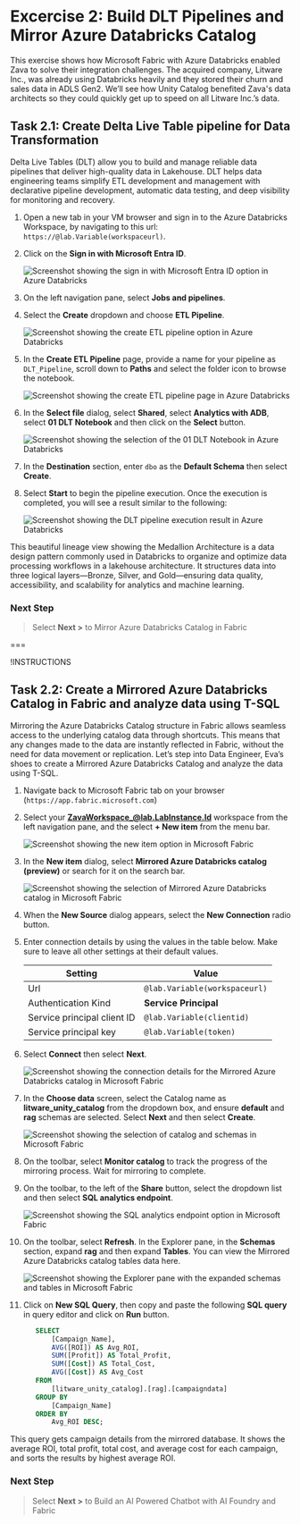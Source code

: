 # Excercise 2: Build DLT Pipelines and Mirror Azure Databricks Catalog

This exercise shows how Microsoft Fabric with Azure Databricks enabled Zava to solve their integration challenges. The acquired company, Litware Inc., was already using Databricks heavily and they stored their churn and sales data in ADLS Gen2. We’ll see how Unity Catalog benefited Zava's data architects so they could quickly get up to speed on all Litware Inc.’s data.

## Task 2.1: Create Delta Live Table pipeline for Data Transformation

Delta Live Tables (DLT) allow you to build and manage reliable data pipelines that deliver high-quality data in Lakehouse. DLT helps data engineering teams simplify ETL development and management with declarative pipeline development, automatic data testing, and deep visibility for monitoring and recovery.

1. Open a new tab in your VM browser and sign in to the Azure Databricks Workspace, by navigating to this url: `https://@lab.Variable(workspaceurl)`.

2. Click on the **Sign in with Microsoft Entra ID**.

    ![Screenshot showing the sign in with Microsoft Entra ID option in Azure Databricks](/lab/media/databricks-signin.png)

3. On the left navigation pane, select **Jobs and pipelines**.

4. Select the **Create** dropdown and choose **ETL Pipeline**.

    ![Screenshot showing the create ETL pipeline option in Azure Databricks](/lab/media/databricks-createetl.png)

5. In the **Create ETL Pipeline** page, provide a name for your pipeline as `DLT_Pipeline`, scroll down to **Paths** and select the folder icon to browse the notebook.

    ![Screenshot showing the create ETL pipeline page in Azure Databricks](/lab/media/databricks-etl-details.png)

6. In the **Select file** dialog, select **Shared**, select **Analytics with ADB**, select **01 DLT Notebook** and then click on the **Select** button.

    ![Screenshot showing the selection of the 01 DLT Notebook in Azure Databricks](/lab/media/databricks-select-file.png)

7. In the **Destination** section, enter `dbo` as the **Default Schema** then select **Create**.

8. Select **Start** to begin the pipeline execution. Once the execution is completed, you will see a result similar to the following:

    ![Screenshot showing the DLT pipeline execution result in Azure Databricks](/lab/media/databricks-dlt-result.png)

This beautiful lineage view showing the Medallion Architecture is a data design pattern commonly used in Databricks to organize and optimize data processing workflows in a lakehouse architecture. It structures data into three logical layers—Bronze, Silver, and Gold—ensuring data quality, accessibility, and scalability for analytics and machine learning.

### Next Step

> Select **Next >** to Mirror Azure Databricks Catalog in Fabric

===

!INSTRUCTIONS []()

## Task 2.2: Create a Mirrored Azure Databricks Catalog in Fabric and analyze data using T-SQL

Mirroring the Azure Databricks Catalog structure in Fabric allows seamless access to the underlying catalog data through shortcuts. This means that any changes made to the data are instantly reflected in Fabric, without the need for data movement or replication. Let’s step into Data Engineer, Eva’s shoes to create a Mirrored Azure Databricks Catalog and analyze the data using T-SQL. 

1. Navigate back to Microsoft Fabric tab on your browser (`https://app.fabric.microsoft.com`)

2. Select your **ZavaWorkspace_@lab.LabInstance.Id** workspace from the left navigation pane, and the select **+ New item** from the menu bar.

    ![Screenshot showing the new item option in Microsoft Fabric](/lab/media/create-new-item.png)

3. In the **New item** dialog, select **Mirrored Azure Databricks catalog (preview)** or search for it on the search bar.

    ![Screenshot showing the selection of Mirrored Azure Databricks catalog in Microsoft Fabric](/lab/media/fabric-mirrored-catalog.png)

4. When the **New Source** dialog appears, select the **New Connection** radio button.

5. Enter connection details by using the values in the table below. Make sure to leave all other settings at their default values.

    | Setting         | Value                                    |
    |--------------------|------------------------------------------|
    | Url               | `@lab.Variable(workspaceurl)`         |
    | Authentication Kind    | **Service Principal** |
    | Service principal client ID | `@lab.Variable(clientid)`          |
    | Service principal key              | `@lab.Variable(token)`                     |

6. Select **Connect** then select **Next**.

    ![Screenshot showing the connection details for the Mirrored Azure Databricks catalog in Microsoft Fabric](/lab/media/fabric-connect.png)

7. In the **Choose data** screen, select the Catalog name as **litware_unity_catalog** from the dropdown box, and ensure **default** and **rag** schemas are selected. Select **Next** and then select **Create**.

    ![Screenshot showing the selection of catalog and schemas in Microsoft Fabric](/lab/media/fabric-choose-catalog.png)

8. On the toolbar, select **Monitor catalog** to track the progress of the mirroring process. Wait for mirroring to complete.

9. On the toolbar, to the left of the **Share** button, select the dropdown list and then select **SQL analytics endpoint**.

    ![Screenshot showing the SQL analytics endpoint option in Microsoft Fabric](/lab/media/fabric-monitor-catalog.png)

10. On the toolbar, select **Refresh**. In the Explorer pane, in the **Schemas** section, expand **rag** and then expand **Tables**. You can view the Mirrored Azure Databricks catalog tables data here.

    ![Screenshot showing the Explorer pane with the expanded schemas and tables in Microsoft Fabric](/lab/media/fabric-explorer-pane.png)

11. Click on **New SQL Query**, then copy and paste the following **SQL query** in query editor and click on **Run** button.

     ```sql
        SELECT 
            [Campaign_Name],
            AVG([ROI]) AS Avg_ROI,
            SUM([Profit]) AS Total_Profit,
            SUM([Cost]) AS Total_Cost,
            AVG([Cost]) AS Avg_Cost
        FROM 
            [litware_unity_catalog].[rag].[campaigndata]
        GROUP BY 
            [Campaign_Name]
        ORDER BY 
            Avg_ROI DESC; 
    ```

This query gets campaign details from the mirrored database. It shows the average ROI, total profit, total cost, and average cost for each campaign, and sorts the results by highest average ROI.

### Next Step

> Select **Next >** to Build an AI Powered Chatbot with AI Foundry and Fabric